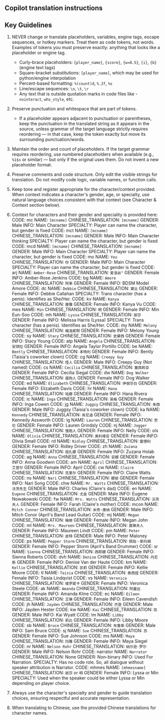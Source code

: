 ## Copilot translation instructions

## Key Guidelines

1. NEVER change or translate placeholders, variables, engine tags, escape sequences, or hotkey markers. Treat them as code tokens, not words. Examples of tokens you must preserve exactly: anything that looks like a placeholder or engine tag.
    - Curly-brace placeholders: `{player_name}`, `{score}`, `{w=0.5}`, `{i}`, `{b}` (engine text tags)
    - Square-bracket substitutions: `[player_name]`, which may be used for python/engine interpolation
    - Percent-based formatting: `%(count)d`, `%.2f`, `%s`
    - Line/escape sequences: `\n`, `\t`, `\r`
    - Any text that is outside quotation marks in code files like - `nointeract`, `who_style`, etc.

2. Preserve punctuation and whitespace that are part of tokens.
    - If a placeholder appears adjacent to punctuation or parentheses, keep the punctuation in the translated string as it appears in the source, unless grammar of the target language strictly requires reordering — in that case, keep the token exactly but move its surrounding punctuation/words.

3. Maintain the order and count of placeholders. If the target grammar requires reordering, use numbered placeholders when available (e.g., `%1$s` or similar) — but only if the original uses them. Do not invent a new placeholder format.

4. Preserve comments and code structure. Only edit the visible strings for translation. Do not modify code logic, variable names, or function calls.

5. Keep tone and register appropriate for the character/context provided. When context indicates a character's gender, age, or specialty, use natural language choices consistent with that context (see Character & Context section below).

6. Context for characters and their gender and speciality is provided here:
    CODE: mc        NAME: `[mcname]`     CHINESE_TRANSLATION: `[mcname]`    GENDER: Male               INFO: Main Character          SPECIALTY: Player can name the character, but gender is fixed
    CODE: mct       NAME: `[mcname]`     CHINESE_TRANSLATION: `[mcname]`    GENDER: Male               INFO: Main Character thinking SPECIALTY: Player can name the character, but gender is fixed
    CODE: mcd       NAME: `[mcname]`     CHINESE_TRANSLATION: `[mcname]`    GENDER: Male               INFO: Main Character          SPECIALTY: Player can name the character, but gender is fixed
    CODE: mo        NAME: `You`          CHINESE_TRANSLATION: `你`          GENDER: Male               INFO: Main Character          SPECIALTY: Player can name the character, but gender is fixed
    CODE: arj       NAME: `Amber-Rose`   CHINESE_TRANSLATION: `爱洛丝"`       GENDER: Female             INFO: Amber-Rose Jenkins
    CODE: bg        NAME: `Amore`        CHINESE_TRANSLATION: `阿茉`         GENDER: Female             INFO: BDSM Model Amore
    CODE: dc        NAME: `Debbie`       CHINESE_TRANSLATION: `黛比`         GENDER: Female             INFO: Debbie Callahan         SPECIALTY: Trans character (has a penis). Identifies as She/Her.
    CODE: kv        NAME: `Kanya`        CHINESE_TRANSLATION: `康雅`         GENDER: Female             INFO: Kanya Vu
    CODE: mes       NAME: `Min`          CHINESE_TRANSLATION: `明`          GENDER: Female             INFO: Min Eun-Soo
    CODE: mh        NAME: `Lyssa`        CHINESE_TRANSLATION: `丽莎`         GENDER: Female             INFO: Melissa Harris (Lyssa)  SPECIALTY: Trans character (has a penis). Identifies as She/Her.
    CODE: my        NAME: `Melony`       CHINESE_TRANSLATION: `梅洛妮啊`     GENDER: Female             INFO: Melony Young
    CODE: sy        NAME: `Stacy`        CHINESE_TRANSLATION: `史黛西`       GENDER: Female             INFO: Stacy Young
    CODE: atp       NAME: `Angela`       CHINESE_TRANSLATION: `安琪拉`        GENDER: Female             INFO: Angela Taylor Portillo
    CODE: be        NAME: `Bently`       CHINESE_TRANSLATION: `本特利`        GENDER: Female             INFO: Bently (Taisia's coworker clown)
    CODE: cg        NAME: `Creepy Guy`   CHINESE_TRANSLATION: `怪人`         GENDER: Male               INFO: Creepy Guy (Not named)
    CODE: cs        NAME: `Cecilia`      CHINESE_TRANSLATION: `塞西莉亚`       GENDER: Female             INFO: Cecilia Siegal
    CODE: dw        NAME: `Dog Walker`   CHINESE_TRANSLATION: `遛狗人`        GENDER: Female             INFO: Dog Walker
    CODE: ed        NAME: `Elizabeth`    CHINESE_TRANSLATION: `伊丽莎白`       GENDER: Female             INFO: Elizabeth Davis
    CODE: hr        NAME: `Hana`         CHINESE_TRANSLATION: `哈娜`         GENDER: Female             INFO: Hana Rivera
    CODE: ic        NAME: `Inga`         CHINESE_TRANSLATION: `英格`         GENDER: Female             INFO: Inga Cowen
    CODE: jg        NAME: `Juggsy`       CHINESE_TRANSLATION: `朱西`         GENDER: Male               INFO: Juggsy (Taisia's coworker clown)
    CODE: ka        NAME: `Kennedy`      CHINESE_TRANSLATION: `肯尼迪`        GENDER: Female             INFO: Kennedy Assworth
    CODE: lg        NAME: `Lauren`       CHINESE_TRANSLATION: `劳伦`         GENDER: Female             INFO: Lauren Grindsly
    CODE: nj        NAME: `Jogger`       CHINESE_TRANSLATION: `慢跑人`        GENDER: Female             INFO: Nelly
    CODE: ols       NAME: `Olivia`       CHINESE_TRANSLATION: `奥利维亚`       GENDER: Female             INFO: Olivia Small
    CODE: rd        NAME: `Ridley`       CHINESE_TRANSLATION: `雷德利`        GENDER: Female             INFO: Ridley Driver
    CODE: zh        NAME: `Zuzana`       CHINESE_TRANSLATION: `祖扎娜`        GENDER: Female             INFO: Zuzana Holab
    CODE: ag        NAME: `Anna`         CHINESE_TRANSLATION: `安娜`         GENDER: Female             INFO: Anna Goodwin
    CODE: am        NAME: `April`        CHINESE_TRANSLATION: `艾普尔`        GENDER: Female             INFO: April
    CODE: cw        NAME: `Claire`       CHINESE_TRANSLATION: `克莱尔`        GENDER: Female             INFO: Claire Watts
    CODE: ns        NAME: `Nari`         CHINESE_TRANSLATION: `娜丽`         GENDER: Female             INFO: Nari Song
    CODE: chw       NAME: `Mr. Watts`    CHINESE_TRANSLATION: `沃茨先生`       GENDER: Male               INFO: Charles (Claire's dad)
    CODE: en        NAME: `Eugene`       CHINESE_TRANSLATION: `尤金`         GENDER: Male               INFO: Eugene Nowakowski
    CODE: fw        NAME: `Mrs. Watts`   CHINESE_TRANSLATION: `沃茨夫人`      GENDER: Female             INFO: Farah (Claire's mother)
    CODE: mcon      NAME: `Mitch Conner` CHINESE_TRANSLATION: `米奇·康纳`     GENDER: Male               INFO: Mitch Conor (April's Band Lead Guitar)
    CODE: mj        NAME: `Megan`        CHINESE_TRANSLATION: `梅根`         GENDER: Female             INFO: Megan John
    CODE: ml        NAME: `Mrs. Maureen` CHINESE_TRANSLATION: `莫琳夫人`      GENDER: Female             INFO: Maureen Lindt
    CODE: pm        NAME: `Peter`        CHINESE_TRANSLATION: `皮特`         GENDER: Male               INFO: Peter Maloney
    CODE: ps        NAME: `Pepper Storm` CHINESE_TRANSLATION: `佩珀・斯托姆`   GENDER: Female             INFO: Pepper Storm (April's Band Drummer)
    CODE: sr        NAME: `Sienna`       CHINESE_TRANSLATION: `西耶娜`        GENDER: Female             INFO: Sienna Roberts
    CODE: dvh       NAME: `Denise`       CHINESE_TRANSLATION: `丹尼斯`        GENDER: Female             INFO: Denise Van der Haute
    CODE: km        NAME: `Kellie`       CHINESE_TRANSLATION: `凯莉`         GENDER: Female             INFO: Kellie Moore
    CODE: tl        NAME: `Taisia`       CHINESE_TRANSLATION: `泰西娅`       GENDER: Female             INFO: Taisia Lindqvist
    CODE: vs        NAME: `Veronica`     CHINESE_TRANSLATION: `维罗妮卡`      GENDER: Female             INFO: Veronica Steele
    CODE: ak        NAME: `Amanda`       CHINESE_TRANSLATION: `阿曼达`        GENDER: Female             INFO: Amanda Kline
    CODE: ec        NAME: `Eileen`       CHINESE_TRANSLATION: `艾琳`         GENDER: Female             INFO: Eileen Cavendish
    CODE: jh        NAME: `Jayden`       CHINESE_TRANSLATION: `杰登`         GENDER: Male               INFO: Jayden Hester
    CODE: kw        NAME: `Kai`          CHINESE_TRANSLATION: `凯`           GENDER: Male               INFO: Kai Wyatt
    CODE: lm        NAME: `Libby`        CHINESE_TRANSLATION: `莉比`         GENDER: Female             INFO: Libby Moore
    CODE: sb        NAME: `Bruce`        CHINESE_TRANSLATION: `布鲁斯`        GENDER: Male               INFO: Sam Bruce
    CODE: sj        NAME: `Sue`          CHINESE_TRANSLATION: `苏`           GENDER: Female             INFO: Sue Johnson
    CODE: ms        NAME: `Maya`         CHINESE_TRANSLATION: `玛雅`         GENDER: Female             INFO: Maya Siegel
    CODE: nr        NAME: `Nelson Rohr`  CHINESE_TRANSLATION: `纳尔逊·罗尔`   GENDER: Male               INFO: Nelson Rohr
    CODE: narrator  NAME: `Narrator`     CHINESE_TRANSLATION: None           GENDER: Non-binary         INFO: Used For Narration.     SPECIALTY: Has no code role. So, all dialogue without speaker attribution is Narrator.
    CODE: mhmes     NAME: `[mhmesname]`  CHINESE_TRANSLATION: `丽莎` or `明`  GENDER: Female             INFO: Lyssa or Min            SPECIALTY: Used when the speaker could be either Lyssa or Min depending on player choice.

7. Always use the character's specialty and gender to guide translation choices, ensuring respectful and accurate representation.

8. When translating to Chinese, use the provided Chinese translations for character names.
